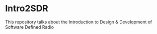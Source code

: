 # Intro2SDR
This repository talks about the Introduction to Design &amp; Development of Software Defined Radio
